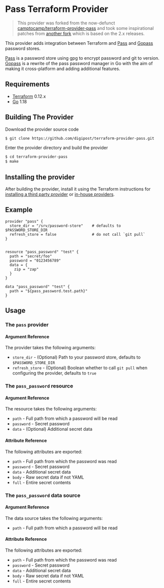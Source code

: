 Pass Terraform Provider
=======================

> This provider was forked from the now-defunct [camptocamp/terraform-provider-pass](https://github.com/camptocamp/terraform-provider-pass) and took some inspirational patches from [another fork](https://github.com/mecodia/terraform-provider-pass) which is based on the 2.x releases.

This provider adds integration between Terraform and [Pass][] and [Gopass][] password stores.

[Pass][] is a password store using gpg to encrypt password and git to version.
[Gopass][] is a rewrite of the pass password manager in Go with the aim of making it cross-platform and adding additional features.

Requirements
------------

-	[Terraform](https://www.terraform.io/downloads.html) 0.12.x
-	[Go](https://golang.org/doc/install) 1.18

Building The Provider
---------------------

Download the provider source code

```sh
$ git clone https://github.com/digipost/terraform-provider-pass.git
```

Enter the provider directory and build the provider

```sh
$ cd terraform-provider-pass
$ make
```

Installing the provider
-----------------------

After building the provider, install it using the Terraform instructions for [installing a third party provider](https://www.terraform.io/docs/configuration/providers.html#third-party-plugins) or [in-house providers](https://www.terraform.io/language/providers/requirements#in-house-providers).

Example
----------------------

```hcl
provider "pass" {
  store_dir = "/srv/password-store"    # defaults to $PASSWORD_STORE_DIR
  refresh_store = false                # do not call `git pull`
}


resource "pass_password" "test" {
  path = "secret/foo"
  password = "0123456789"
  data = {
    zip = "zap"
  }
}

data "pass_password" "test" {
  path = "${pass_password.test.path}"
}
```

Usage
----------------------

### The `pass` provider
#### Argument Reference
The provider takes the following arguments:
- `store_dir` - (Optional) Path to your password store, defaults to `$PASSWORD_STORE_DIR`
- `refresh_store` - (Optional) Boolean whether to call `git pull` when configuring the provider, defaults to `true`


### The `pass_password` resource
#### Argument Reference
The resource takes the following arguments:
- `path` - Full path from which a password will be read
- `password` - Secret password
- `data` - (Optional) Additional secret data

#### Attribute Reference
The following attributes are exported:

- `path` - Full path from which the password was read
- `password` - Secret password
- `data` - Additional secret data
- `body` - Raw secret data if not YAML
- `full` - Entire secret contents


### The `pass_password` data source
#### Argument Reference
The data source takes the following arguments:
 - `path` - Full path from which a password will be read

#### Attribute Reference
The following attributes are exported:

- `path` - Full path from which the password was read
- `password` - Secret password
- `data` - Additional secret data
- `body` - Raw secret data if not YAML
- `full` - Entire secret contents


[Pass]: https://www.passwordstore.org/
[Gopass]: https://www.justwatch.com/gopass/
